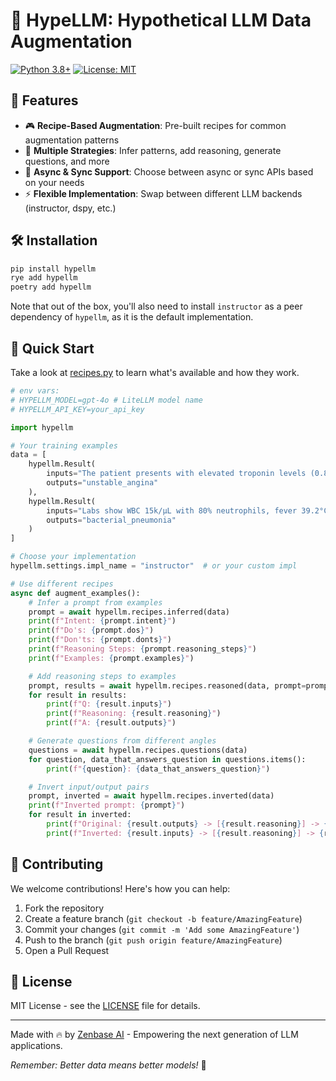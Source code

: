 # 🚀 HypeLLM: Hypothetical LLM Data Augmentation

[![Python 3.8+](https://img.shields.io/badge/python-3.8+-blue.svg)](https://www.python.org/downloads/)
[![License: MIT](https://img.shields.io/badge/License-MIT-yellow.svg)](https://opensource.org/licenses/MIT)

## 🌟 Features

- 🎮 **Recipe-Based Augmentation**: Pre-built recipes for common augmentation patterns
- 🔄 **Multiple Strategies**: Infer patterns, add reasoning, generate questions, and more
- 🎯 **Async & Sync Support**: Choose between async or sync APIs based on your needs
- ⚡ **Flexible Implementation**: Swap between different LLM backends (instructor, dspy, etc.)

## 🛠️ Installation

```bash
pip install hypellm
rye add hypellm
poetry add hypellm
```

Note that out of the box, you'll also need to install `instructor` as a peer dependency of `hypellm`, as it is the default implementation.

## 🚀 Quick Start

Take a look at [recipes.py](src/hypellm/recipes.py) to learn what's available and how they work.

```python
# env vars:
# HYPELLM_MODEL=gpt-4o # LiteLLM model name
# HYPELLM_API_KEY=your_api_key

import hypellm

# Your training examples
data = [
    hypellm.Result(
        inputs="The patient presents with elevated troponin levels (0.8 ng/mL) and ST-segment depression, but no chest pain or dyspnea.",
        outputs="unstable_angina"
    ),
    hypellm.Result(
        inputs="Labs show WBC 15k/μL with 80% neutrophils, fever 39.2°C, and consolidation in right lower lobe on chest X-ray.",
        outputs="bacterial_pneumonia"
    )
]

# Choose your implementation
hypellm.settings.impl_name = "instructor"  # or your custom impl

# Use different recipes
async def augment_examples():
    # Infer a prompt from examples
    prompt = await hypellm.recipes.inferred(data)
    print(f"Intent: {prompt.intent}")
    print(f"Do's: {prompt.dos}")
    print(f"Don'ts: {prompt.donts}")
    print(f"Reasoning Steps: {prompt.reasoning_steps}")
    print(f"Examples: {prompt.examples}")

    # Add reasoning steps to examples
    prompt, results = await hypellm.recipes.reasoned(data, prompt=prompt)
    for result in results:
        print(f"Q: {result.inputs}")
        print(f"Reasoning: {result.reasoning}")
        print(f"A: {result.outputs}")

    # Generate questions from different angles
    questions = await hypellm.recipes.questions(data)
    for question, data_that_answers_question in questions.items():
        print(f"{question}: {data_that_answers_question}")

    # Invert input/output pairs
    prompt, inverted = await hypellm.recipes.inverted(data)
    print(f"Inverted prompt: {prompt}")
    for result in inverted:
        print(f"Original: {result.outputs} -> [{result.reasoning}] -> {result.inputs}")
        print(f"Inverted: {result.inputs} -> [{result.reasoning}] -> {result.outputs}")
```

## 🤝 Contributing

We welcome contributions! Here's how you can help:

1. Fork the repository
2. Create a feature branch (`git checkout -b feature/AmazingFeature`)
3. Commit your changes (`git commit -m 'Add some AmazingFeature'`)
4. Push to the branch (`git push origin feature/AmazingFeature`)
5. Open a Pull Request

## 📝 License

MIT License - see the [LICENSE](LICENSE) file for details.

---

Made with 🔥 by [Zenbase AI](https://zenbase.ai) - Empowering the next generation of LLM applications.

*Remember: Better data means better models!* 🎯
